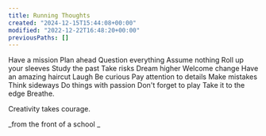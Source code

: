```yaml
---
title: Running Thoughts
created: "2024-12-15T15:44:08+00:00"
modified: "2022-12-22T16:48:20+00:00"
previousPaths: []
---
```

 

Have a mission
Plan ahead
Question everything
Assume nothing
Roll up your sleeves
Study the past
Take risks
Dream higher
Welcome change
Have an amazing haircut
Laugh
Be curious
Pay attention to details
Make mistakes
Think sideways
Do things with passion 
Don't forget to play
Take it to the edge
Breathe.

Creativity takes courage.

_from the front of a school _